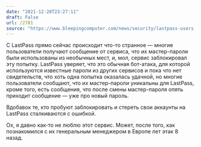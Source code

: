 ```yaml
---
date: "2021-12-28T23:27:11"
draft: False
url: /2781
source: "https://www.bleepingcomputer.com/news/security/lastpass-users-warned-their-master-passwords-are-compromised/"
---
```


С LastPass прямо сейчас происходит что-то странное — многие пользователи получают сообщение от сервиса, что их мастер-пароли были использованы из необычных мест, и, мол, сервис заблокировал эту попытку. LastPass уверяет, что это обычная бот-атака, для которой используются известные пароли из других сервисов и пока что нет свидетельств, что хоть одна попытка оказалась удачной, но многие пользователи сообщают, что их мастер-пароли уникальны для LastPass, кроме того, есть сообщения, что после смены мастер-пароля опять приходит сообщение — уже про новый пароль.

Вдобавок те, кто пробуют заблокировать и стереть свои аккаунты на LastPass сталкиваются с ошибкой. 

Ох, я давно как-то не люблю этот сервис. Может, после того, как познакомился с их генеральным менеджером в Европе лет этак 8 назад.
